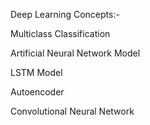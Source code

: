 Deep Learning Concepts:-

Multiclass Classification 

Artificial Neural Network Model

LSTM Model 

Autoencoder

Convolutional Neural Network
